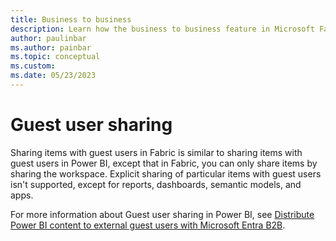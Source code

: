 ```yaml
---
title: Business to business
description: Learn how the business to business feature in Microsoft Fabric works.
author: paulinbar
ms.author: painbar
ms.topic: conceptual
ms.custom:
ms.date: 05/23/2023
---
```


# Guest user sharing

Sharing items with guest users in Fabric is similar to sharing items with guest users in Power BI, except that in Fabric, you can only share items by sharing the workspace. Explicit sharing of particular items with guest users isn't supported, except for reports, dashboards, semantic models, and apps.

For more information about Guest user sharing in Power BI, see [Distribute Power BI content to external guest users with Microsoft Entra B2B](/power-bi/enterprise/service-admin-azure-ad-b2b).
